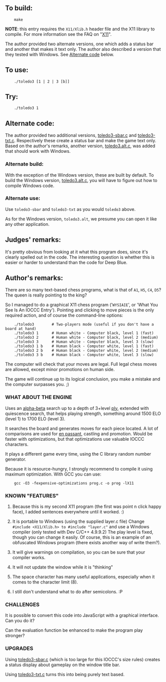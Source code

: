 ## To build:

``` <!---sh-->
    make
```

**NOTE**: this entry requires the `X11/Xlib.h` header file and the X11 library to
compile.  For more information see the
FAQ on "[X11](../../faq.html#X11)".

The author provided two alternate versions, one which adds a status bar and
another that makes it text only. The author also described a version that they
tested with Windows.  See [Alternate code](#alternate-code) below.


## To use:

``` <!---sh-->
    ./toledo3 [1 | 2 | 3 [b]]
```


## Try:

``` <!---sh-->
    ./toledo3 1
```


## Alternate code:

The author provided two additional versions,
[toledo3-sbar.c](%%REPO_URL%%/2006/toledo3/toledo3-sbar.c) and
[toledo3-txt.c](%%REPO_URL%%/2006/toledo3/toledo3-txt.c). Respectively these
create a status bar and make the game text only. Based on the author's remarks,
another version, [toledo3.alt.c](%%REPO_URL%%/2006/toledo3/toledo3.alt.c), was
added that should work with Windows.


### Alternate build:

With the exception of the Windows version, these are built by default. To build
the Windows version, [toledo3.alt.c](%%REPO_URL%%/2006/toledo3/toledo3.alt.c),
you will have to figure out how to compile Windows code.


### Alternate use:

Use `toledo3-sbar` and `toledo3-txt` as you would `toledo3` above.

As for the Windows version, `toledo3.alt`, we presume you can open it like any
other application.


## Judges' remarks:

It's pretty obvious from looking at it what this program does,
since it's clearly spelled out in the code.  The interesting
question is whether this is easier or harder to understand than
the code for Deep Blue.


## Author's remarks:

There are so many text-based chess programs, what is that of
`A1`, `H5`, `C4`, `D5`?  The queen is really pointing to the king?

So I managed to do a graphical X11 chess program ('`WYSIAIE`', or 'What You See
Is An IOCCC Entry'). Pointing and clicking to move pieces is the only required
action, and of course the command-line options:

``` <!---sh-->
    ./toledo3        # Two-players mode (useful if you don't have a board at hand)
    ./toledo3 1      # Human white - Computer black, level 1 (fast)
    ./toledo3 2      # Human white - Computer black, level 2 (medium)
    ./toledo3 3      # Human white - Computer black, level 3 (slow)
    ./toledo3 1 b    # Human black - Computer white, level 1 (fast)
    ./toledo3 2 b    # Human black - Computer white, level 2 (medium)
    ./toledo3 3 b    # Human black - Computer white, level 3 (slow)
```

The computer will check that your moves are legal. Full legal
chess moves are allowed, except minor promotions on human side.

The game will continue up to its logical conclusion, you make
a mistake and the computer surpasses you. ;)


### WHAT ABOUT THE ENGINE

Uses an [alpha-beta](https://en.wikipedia.org/wiki/Alpha_Beta) search up to a
depth of 3+level [ply](https://en.wikipedia.org/wiki/Ply_&lpar;game_theory&rpar;),
extended with quiescence search, that helps playing strength, something around
1500 ELO (level 1) to 1700 ELO (level 3).

It searches the board and generates moves for each piece located.  A lot of
comparisons are used for [en passant](https://en.wikipedia.org/wiki/En_passant),
castling and promotion. Would be faster with optimizations, but that
optimizations use valuable IOCCC characters.

It plays a different game every time, using the C library random
number generator.

Because it is resource-hungry, I strongly recommend to compile it
using maximum optimization. With GCC you can use:

``` <!---sh-->
    gcc -O3 -fexpensive-optimizations prog.c -o prog -lX11
```

### KNOWN "FEATURES"

1. Because this is my second X11 program (the first was
   point n click happy face), I added sentences everywhere
   until it worked. :)

2. It is portable to Windows (using the supplied layer.c file)
   Change `#include <X11/Xlib.h> to #include "layer.c"` and
   use a Windows compiler (only tested with Dev C/C++ 4.9.9.2)
   The play level is fixed, though you can change it easily.
   Of course, this is an example of an obfuscated Windows
   program (there exists another way of write them?).

3. It will give warnings on compilation, so you can be sure
   that your compiler works.

4. It will not update the window while it is "thinking"

5. The space character has many useful applications, especially
   when it comes to the character limit (8).

6. I still don't understand what to do after semicolons. :P


### CHALLENGES

It is possible to convert this code into JavaScript with a
graphical interface.  Can you do it?

Can the evaluation function be enhanced to make the program
play stronger?


### UPGRADES

Using [toledo3-sbar.c](%%REPO_URL%%/2006/toledo3/toledo3-sbar.c) (which is too
large for this IOCCC's size rules) creates a status display about gameplay on
the window title bar.

Using [toledo3-txt.c](%%REPO_URL%%/2006/toledo3/toledo3-txt.c) turns this into
being purely text based.


<!--

    Copyright © 1984-2024 by Landon Curt Noll. All Rights Reserved.

    You are free to share and adapt this file under the terms of this license:

        Creative Commons Attribution-ShareAlike 4.0 International (CC BY-SA 4.0)

    For more information, see:

        https://creativecommons.org/licenses/by-sa/4.0/

-->
